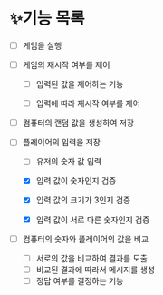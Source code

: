 # ✨기능 목록

- [ ] 게임을 실행

  
- [ ] 게임의 재시작 여부를 제어
    - [ ] 입력된 값을 제어하는 기능
    - [ ] 입력에 따라 재시작 여부를 제어
  

- [ ] 컴퓨터의 랜덤 값을 생성하여 저장


- [ ] 플레이어의 입력을 저장
    - [ ] 유저의 숫자 값 입력
    - [x] 입력 값이 숫자인지 검증
    - [X] 입력 값의 크기가 3인지 검증
    - [X] 입력 값이 서로 다른 숫자인지 검증


- [ ] 컴퓨터의 숫자와 플레이어의 값을 비교
    - [ ] 서로의 값을 비교하여 결과를 도출
    - [ ] 비교된 결과에 따라서 메시지를 생성
    - [ ] 정답 여부를 결정하는 기능
